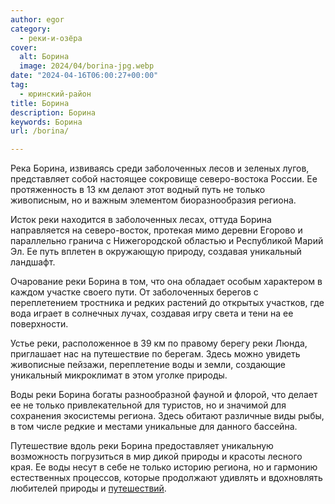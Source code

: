 ```yaml
---
author: egor
category:
  - реки-и-озёра
cover:
  alt: Борина
  image: 2024/04/borina-jpg.webp
date: "2024-04-16T06:00:27+00:00"
tag:
  - юринский-район
title: Борина
description: Борина
keywords: Борина
url: /borina/

---
```

Река Борина, извиваясь среди заболоченных лесов и зеленых лугов, представляет собой настоящее сокровище северо-востока России. Ее протяженность в 13 км делают этот водный путь не только живописным, но и важным элементом биоразнообразия региона.

Исток реки находится в заболоченных лесах, оттуда Борина направляется на северо-восток, протекая мимо деревни Егорово и параллельно гранича с Нижегородской областью и Республикой Марий Эл. Ее путь вплетен в окружающую природу, создавая уникальный ландшафт.

Очарование реки Борина в том, что она обладает особым характером в каждом участке своего пути. От заболоченных берегов с переплетением тростника и редких растений до открытых участков, где вода играет в солнечных лучах, создавая игру света и тени на ее поверхности.

Устье реки, расположенное в 39 км по правому берегу реки Люнда, приглашает нас на путешествие по берегам. Здесь можно увидеть живописные пейзажи, переплетение воды и земли, создающие уникальный микроклимат в этом уголке природы.

Воды реки Борина богаты разнообразной фауной и флорой, что делает ее не только привлекательной для туристов, но и значимой для сохранения экосистемы региона. Здесь обитают различные виды рыбы, в том числе редкие и местами уникальные для данного бассейна.

Путешествие вдоль реки Борина предоставляет уникальную возможность погрузиться в мир дикой природы и красоты лесного края. Ее воды несут в себе не только историю региона, но и гармонию естественных процессов, которые продолжают удивлять и вдохновлять любителей природы и [путешествий](/ekskursiya-zvuki-vsyudu/).
